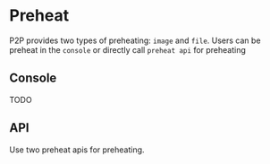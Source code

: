 # Preheat

P2P provides two types of preheating: `image` and `file`. Users can be preheat in the `console` or directly call `preheat api` for preheating

## Console

TODO

## API

Use two preheat apis for preheating.

